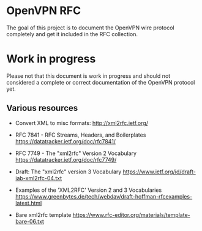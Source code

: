 OpenVPN RFC
===========

The goal of this project is to document the OpenVPN wire protocol completely and
get it included in the RFC collection.

Work in progress
===============
Please not that this document is work in progress and should not considered a complete or correct documentation
of the OpenVPN protocol yet. 


Various resources
-----------------

* Convert XML to misc formats:
  http://xml2rfc.ietf.org/

* RFC 7841 - RFC Streams, Headers, and Boilerplates
  https://datatracker.ietf.org/doc/rfc7841/

* RFC 7749 - The "xml2rfc" Version 2 Vocabulary
  https://datatracker.ietf.org/doc/rfc7749/

* Draft: The "xml2rfc" version 3 Vocabulary
  https://www.ietf.org/id/draft-iab-xml2rfc-04.txt

* Examples of the 'XML2RFC' Version 2 and 3 Vocabularies
  https://www.greenbytes.de/tech/webdav/draft-hoffman-rfcexamples-latest.html

* Bare xml2rfc template
  https://www.rfc-editor.org/materials/template-bare-06.txt


